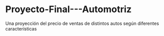 # Proyecto-Final---Automotriz
Una proyección del precio de ventas de distintos autos según diferentes características
